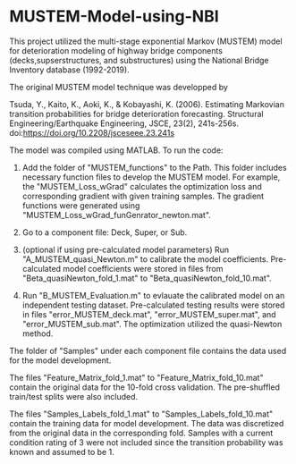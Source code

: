 # MUSTEM-Model-using-NBI
This project utilized the multi-stage exponential Markov (MUSTEM) model for deterioration modeling of highway bridge components (decks,supserstructures, and substructures) using the National Bridge Inventory database (1992-2019).

The original MUSTEM model technique was developped by

Tsuda, Y., Kaito, K., Aoki, K., & Kobayashi, K. (2006). Estimating Markovian transition probabilities for bridge deterioration forecasting. Structural Engineering/Earthquake Engineering, JSCE, 23(2), 241s-256s. doi:https://doi.org/10.2208/jsceseee.23.241s

The model was compiled using MATLAB. To run the code:

1. Add the folder of "MUSTEM_functions" to the Path. This folder includes necessary function files to develop the MUSTEM model. For example, the "MUSTEM_Loss_wGrad" calculates the optimization loss and corresponding gradient with given training samples. The gradient functions were generated using "MUSTEM_Loss_wGrad_funGenrator_newton.mat".

2. Go to a component file: Deck, Super, or Sub.

3. (optional if using pre-calculated model parameters) Run "A_MUSTEM_quasi_Newton.m" to calibrate the model coefficients. Pre-calculated model coefficients were stored in files from "Beta_quasiNewton_fold_1.mat" to "Beta_quasiNewton_fold_10.mat".

4. Run "B_MUSTEM_Evaluation.m" to evlauate the calibrated model on an independent testing dataset. Pre-calculated testing results were stored in files "error_MUSTEM_deck.mat", "error_MUSTEM_super.mat", and "error_MUSTEM_sub.mat". The optimization utilized the quasi-Newton method. 


The folder of "Samples" under each component file contains the data used for the model development. 

The files "Feature_Matrix_fold_1.mat" to "Feature_Matrix_fold_10.mat" contain the original data for the 10-fold cross validation. The pre-shuffled train/test splits were also included. 

The files "Samples_Labels_fold_1.mat" to "Samples_Labels_fold_10.mat" contain the training data for model development. The data was discretized from the original data in the corresponding fold. Samples with a current condition rating of 3 were not included since the transition probability was known and assumed to be 1.

